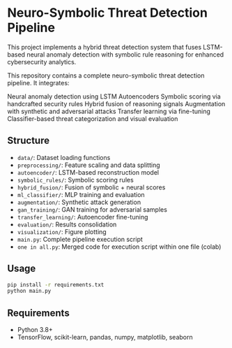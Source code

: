 # Neuro-Symbolic Threat Detection Pipeline

This project implements a hybrid threat detection system that fuses LSTM-based neural anomaly detection with symbolic rule reasoning for enhanced cybersecurity analytics.


This repository contains a complete neuro-symbolic threat detection pipeline. It integrates:

Neural anomaly detection using LSTM Autoencoders
Symbolic scoring via handcrafted security rules
Hybrid fusion of reasoning signals
Augmentation with synthetic and adversarial attacks
Transfer learning via fine-tuning
Classifier-based threat categorization and visual evaluation

## Structure

- `data/`: Dataset loading functions
- `preprocessing/`: Feature scaling and data splitting
- `autoencoder/`: LSTM-based reconstruction model
- `symbolic_rules/`: Symbolic scoring rules
- `hybrid_fusion/`: Fusion of symbolic + neural scores
- `ml_classifier/`: MLP training and evaluation
- `augmentation/`: Synthetic attack generation
- `gan_training/`: GAN training for adversarial samples
- `transfer_learning/`: Autoencoder fine-tuning
- `evaluation/`: Results consolidation
- `visualization/`: Figure plotting
- `main.py`: Complete pipeline execution script
- `one in all.py`: Merged code for execution script within one file (colab)
## Usage

```bash
pip install -r requirements.txt
python main.py
```

## Requirements

- Python 3.8+
- TensorFlow, scikit-learn, pandas, numpy, matplotlib, seaborn